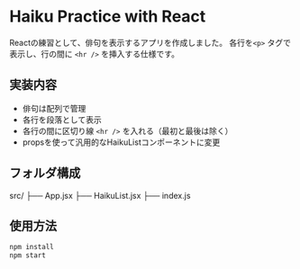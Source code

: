 # Haiku Practice with React

Reactの練習として、俳句を表示するアプリを作成しました。
各行を`<p>` タグで表示し、行の間に `<hr />` を挿入する仕様です。

## 実装内容

- 俳句は配列で管理
- 各行を段落として表示
- 各行の間に区切り線 `<hr />` を入れる（最初と最後は除く）
- propsを使って汎用的なHaikuListコンポーネントに変更

## フォルダ構成

src/ ├── App.jsx ├── HaikuList.jsx ├── index.js

## 使用方法

```bash
npm install
npm start